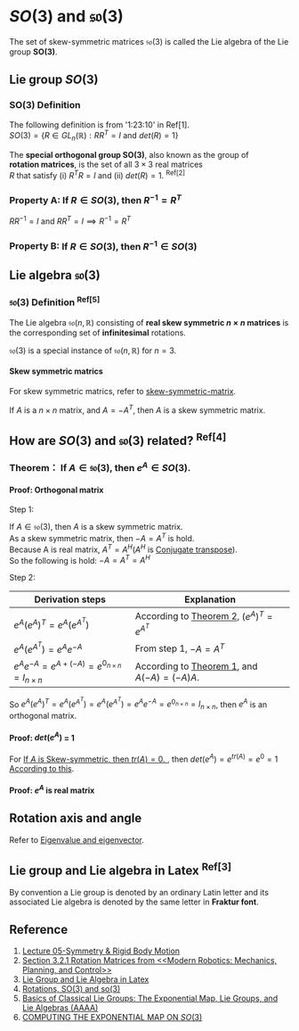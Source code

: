 # $`SO(3)`$ and $`\mathfrak{so(3)}`$

The set of skew-symmetric matrices $`\mathfrak{so(3)}`$ is called the Lie algebra of the Lie group **SO(3)**.

## Lie group $`SO(3)`$

### SO(3) Definition

The following definition is from '1:23:10' in Ref[1]. <br>
$`SO(3)=\{R \in GL_{n}(\mathbb{R}): RR^T = I \text{ and } det(R)=1\}`$

The **special orthogonal group SO(3)**, also known as the group of <br>
**rotation matrices**, is the set of all $`3 × 3`$ real matrices <br>
$`R`$ that satisfy (i) $`R^TR=I`$ and (ii) $`det(R)=1`$. <sup>Ref[2]</sup>

### Property A: $`\text{If }R \in SO(3)\text{, then }R^{-1} = R^T`$

$`RR^{-1}=I \text{ and } RR^T = I \implies R^{-1} = R^T`$

### Property B: $`\text{If }R \in SO(3)\text{, then }R^{-1} \in SO(3)`$

## Lie algebra $`\mathfrak{so(3)}`$

### $`\mathfrak{so(3)}`$ Definition <sup>Ref[5]</sup>

The Lie algebra $`\mathfrak{so}(n, \mathbb{R})`$ consisting of **real skew symmetric $`n \times n`$ matrices** is <br>
the corresponding set of **infinitesimal** rotations.

$`\mathfrak{so(3)}`$ is a special instance of $`\mathfrak{so}(n, \mathbb{R})`$ for $`n=3`$.

#### Skew symmetric matrics

For skew symmetric matrics, refer to [skew-symmetric-matrix](https://github.com/vitonzhangtt/LinearAlgebraNinja/blob/main/Concepts.md#skew-symmetric-matrix).

If $`A`$ is a $`n \times n`$ matrix, and $`A = -A^T`$, then $`A`$ is a skew symmetric matrix.

## How are $`SO(3)`$ and $`\mathfrak{so(3)}`$ related? <sup>Ref[4]</sup>

### **Theorem**： If $`A \in \mathfrak{so(3)}`$, then $`e^A \in SO(3)`$.

#### Proof: Orthogonal matrix
Step 1: <br>

If $`A \in \mathfrak{so(3)}`$, then $`A`$ is a skew symmetric matrix. <br>
As a skew symmetric matrix, then $`-A = A^T`$ is hold. <br>
Because A is real matrix, $`A^T = A^H`$($`A^H`$ is [Conjugate transpose](https://github.com/vitonzhangtt/LinearAlgebraNinja/blob/main/Concepts.md#conjugate-transpose-matrix)). <br>
So the following is hold: $`-A = A^T = A^H`$

Step 2: <br>

| Derivation steps | Explanation |
| --- | --- |
| $`e^A{(e^A)}^T=e^A(e^{A^T})`$ |  According to [Theorem 2](https://github.com/vitonzhangtt/LinearAlgebraNinja/blob/main/MatrixExponentials.md#theorem-2ref1-eateat-text-for-any--n-times-n-text-matrix--a), $`(e^A)^T = e^{A^T}`$ |
| $`e^A(e^{A^T})=e^Ae^{-A}`$  | From step 1, $`-A = A^T`$ |
| $`e^Ae^{-A}=e^{A+(-A)}=e^{0_{n \times n}}=I_{n \times n}`$ | According to [Theorem 1](https://github.com/vitonzhangtt/LinearAlgebraNinja/blob/main/MatrixExponentials.md#theorem-1-ref1), and $`A(-A)=(-A)A`$. |

So $`e^A{(e^A)}^T=e^A(e^{A^T})=e^A(e^{A^T})=e^Ae^{-A}=e^{0_{n \times n}}=I_{n \times n}`$, then $`e^A`$ is an orthogonal matrix.

#### Proof: $`det(e^A)`$ = 1
For [If $`A`$ is Skew-symmetric, then $`tr(A) = 0`$. ](https://github.com/vitonzhangtt/LinearAlgebraNinja/blob/main/Concepts.md#property-b-if-a-is-skew-symmetric-then-tra--0), then $`det(e^A)=e^{tr(A)}=e^0=1`$ [According to this](https://github.com/vitonzhangtt/LinearAlgebraNinja/blob/main/MatrixExponentials.md#the-determinant-of-the-matrix-exponential-ref5).

#### Proof: $`e^A`$ is real matrix

## Rotation axis and angle
Refer to [Eigenvalue and eigenvector](https://github.com/vitonzhangtt/LinearAlgebraNinja/blob/main/MatrixExponentials.md#eigenvalue-and-eigenvector-ref14).

## Lie group and Lie algebra in Latex <sup>Ref[3]</sup>
By convention a Lie group is denoted by an ordinary Latin letter and its <br>
associated Lie algebra is denoted by the same letter in **Fraktur font**.

## Reference
1. [Lecture 05-Symmetry & Rigid Body Motion](https://www.youtube.com/watch?v=0emGmE3cnjw&list=PLdMorpQLjeXmbFaVku4JdjmQByHHqTd1F&index=6)
2. [Section 3.2.1 Rotation Matrices from <<Modern Robotics: Mechanics, Planning, and Control>>](https://www.amazon.com/Modern-Robotics-Mechanics-Planning-Control/dp/1107156300)
3. [Lie Group and Lie Algebra in Latex](https://www.johndcook.com/blog/2018/07/21/fraktur-math/)
4. [Rotations, SO(3) and so(3)](https://www.youtube.com/watch?v=uILYfubYxd0)
5. [Basics of Classical Lie Groups: The Exponential Map, Lie Groups, and Lie Algebras (AAAA)](https://www.cis.upenn.edu/~cis6100/cis61008lie1.pdf)
6. [COMPUTING THE EXPONENTIAL MAP ON $`SO(3)`$](https://arwilliams.github.io/so3-exp.pdf)
